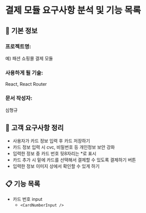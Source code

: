 # 결제 모듈 요구사항 분석 및 기능 목록

## 📌 기본 정보
### 프로젝트명: 
예) 패션 쇼핑몰 결제 모듈

### 사용하게 될 기술: 
React, React Router

### 문서 작성자: 
심형규

## 📝 고객 요구사항 정리
- 사용자가 카드 정보 입력 후 카드 저장하기
- 카드 정보 입력 시 cvc, 비밀번호 등 개인정보 보안 강화
- 입력한 정보 중 카드 번호 뒷8자리는 *로 표시
- 카드 추가 시 밑에 카드를 선택해서 결제할 수 있도록 결제하기 버튼
- 입력한 정보 이미지 상에서 확인할 수 있게 하기

## 📋 기능 목록
- 카드 번호 input
  - `<CardNumberInput />`
 
 


